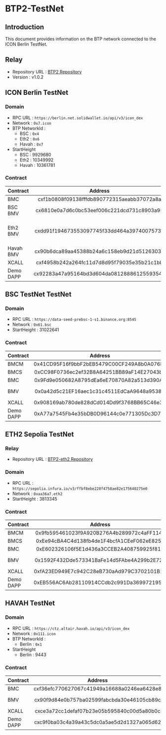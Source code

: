 # BTP2-TestNet


## Introduction
This document provides information on the BTP network connected to the ICON Berlin TestNet.

## Relay
* Repository URL : [BTP2 Repository](https://github.com/icon-project/btp2/tree/v1.0.2)
* Version : v1.0.2
## ICON Berlin TestNet

### Domain
* RPC URL : `https://berlin.net.solidwallet.io/api/v3/icon_dex`
* Network : `0x7.icon`
* BTP NetworkId : 
  * BSC : `0x4`
  * Eth2 : `0x6`
  * Havah : `0x7`
* StartHeight 
  * BSC : 9929680
  * Eth2 : 10349992
  * Havah : 10361781

### Contract
| Contract  | Address |                   Note                    |
|:----------|:-------:|:-----------------------------------------:|
| BMC       |   cxf1b0808f09138fffdb890772315aeabb37072a8a   |                                           |
| BSC BMV   |   cx6810e0a7d6c0bc53eef006c221dcd731c8903a95   |                Bridge Mode                |
| Eth2 BMV  |   cxdd91f194673553097745f33dd464a39740075735   |   Trustless Mode<br /> Supports Capella   |
| Havah BMV |   cx90b6dca89aa45388b24a6c158eb9d21d51263037   |              Trustless Mode               |
| XCALL     |   cxf4958b242a264fc11d7d8d95f79035e35b21c1bb   |                                           |
| Demo DAPP |   cx92283a47a95164bd3d604da08128886125593545   |                                           |


## BSC TestNet TestNet

### Domain
* RPC URL : `https://data-seed-prebsc-1-s1.binance.org:8545`
* Network : `0x61.bsc`
* StartHeight : 31022641

### Contract
| Contract | Address | Note |
|:---------|:-------:|:----:|
| BMCM     |   0x41CD95F16f9bbF2bEB5479C00CF249A8b0A076bF   |      |
| BMCS     |   0xCC98F0736ec2ef32B8A64251BB89aF14E27043b6   |      |
| BMC      |   0x9Fd9e050682A8795dEa6eE70870A82a513d390Ac   |      |
| BMV      |   0x0a42d5c21EF16aec1c31c4511EdCaA9648a9538C   |   Trustless Mode  |
| XCALL    |   0x908169ab780de828dCd014Dd9f3768BB65C46e37   |      |
| Demo DAPP   |   0xA77a7545Fb4e35bDB0D96144c0e771305Dc3D7fB   |      |


## ETH2 Sepolia TestNet

### Relay
* Repository URL : [BTP2-eth2 Repository](https://github.com/icon-project/btp2-eth2)

### Domain
* RPC URL : `https://sepolia.infura.io/v3/ffbf8ebe228f4758ae82e175640275e0`
* Network : `0xaa36a7.eth2`
* StartHeight : 3813345

### Contract
| Contract | Address | Note |
|:---------|:-------:|:----:|
| BMCM     |   0x9fb595461023f9A920B276A4b289972c4aFF114F   |      |
| BMCS     |   0xEe94cBA4C4d138fb4de1F4bcfA1CEeF062eE8251   |      |
| BMC      |   0xE602326106f5E1d436a3CCEB2A408759925f81ff   |      |
| BMV      |   0x1592F432Dde573341BaFe14d5FAbe4A299b2E721   | Trustless Mode |
| XCALL    |   0xfA23ED949E7c942C28eB730aAd979C3702101B11   |      |
| Demo DAPP   |   0xEB556AC6Ab28110914CCdb2c991Da369972195f3   |      |


## HAVAH TestNet

### Domain
* RPC URL : `https://ctz.altair.havah.io/api/v3/icon_dex`
* Network : `0x111.icon`
* BTP NetworkId :
  * Berlin : `0x1`
* StartHeight
  * Berlin : 9443

### Contract
| Contract  | Address |                   Note                    |
|:----------|:-------:|:-----------------------------------------:|
| BMC       |   cxf36efc770627067c41949a16688a0246ea6428e8   |                                           |
| BMV |   cx90f9d84e0b757ba02599fabcbda30e46105cb89c   |              Trustless Mode               |
| XCALL     |   cxce3a72cc1defaf07b23e05b595840c00d5a80b0c   |                                           |
| Demo DAPP |   cxc9f0ba03c4a39a43c5dc0a5ae5d2d1327a065d62   |                                           |
